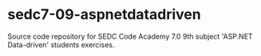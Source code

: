 # sedc7-09-aspnetdatadriven
Source code repository for SEDC Code Academy 7.0 9th subject 'ASP.NET Data-driven' students exercises.
